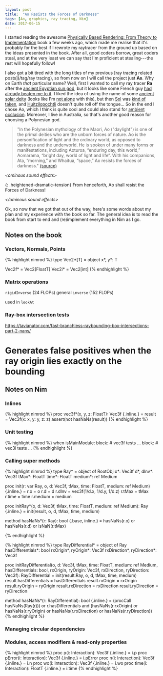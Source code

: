 ```yaml
---
layout: post
title:  "Ao Resists the Forces of Darkness"
tags: [Ao, graphics, ray tracing, Nim]
date: 2017-06-15
---
```


I started reading the awesome [Physically Based Rendering: From Theory to
Implementation](http://www.pbrt.org/) book a few weeks ago, which made me
realise that it's probably for the best if I rewrote my raytracer from the
ground up based on the ideas presented in the book. After all, good coders
borrow, great coders steal, and at the very least we can say that I'm
proficient at stealing---the rest will hopefully follow!

I also got a bit tired with the long titles of my previous [ray tracing
related posts](/tag/ray tracing), so from now on I will call the project just
**Ao**. Why on Earth *that* particular name? Well, first I wanted to call my
ray tracer **Ra** after the [ancient Egyptian sun
god](https://en.wikipedia.org/wiki/Ra), but it looks like some French guy
[had already beaten me to it](http://cheesechess.free.fr/ra/imgbillard.html).
I liked the idea of using the name of some [ancient solar
deity](https://en.wikipedia.org/wiki/List_of_solar_deities) (looks like I'm
[not alone](https://github.com/iat-cener/tonatiuh) with this), but then
[Sol](https://en.wikipedia.org/wiki/Sol_(mythology)) was [kind of
taken](https://www.nrel.gov/csp/soltrace.html), and
[Huitzilopochtli](https://en.wikipedia.org/wiki/Huitzilopochtli) doesn't quite
roll off the tongue... So in the end I chose Ao, which I think is quite cool
and could also stand for [ambient
occlusion](https://en.wikipedia.org/wiki/Ambient_occlusion). Moreover, I live
in Australia, so that's another good reason for choosing a Polynesian god.

> "In the Polynesian mythology of the Maori, Ao ("daylight") is one of the
> primal deities who are the unborn forces of nature. Ao is the
> personification of light and the ordinary world, as opposed to darkness and
> the underworld. He is spoken of under many forms or manifestations,
> including Aoturoa, “enduring day, this world,” Aomarama, “bright day, world
> of light and life”. With his companions, Ata, “morning,” and Whaitua,
> “space,” Ao resists the forces of darkness."
> [(source)](http://everythingunderthemoon.net/forum/comprehensive-list-gods-goddesses-worldwide-t20390.html)

*&lt;ominous sound effects&gt;*

{: .heightened-dramatic-tension}
From henceforth, Ao shall resist the Forces of Darkness!

*&lt;/ominous sound effects&gt;*

Ok, so now that we got that out of the way, here's some words about my plan
and my experience with the book so far. The general idea is to read the book
from start to end and (re)implement everything in Nim as I go.

## Notes on the book

### Vectors, Normals, Points

{% highlight nimrod %}
type Vec2*[T] = object
  x*, y*: T

  Vec2f* = Vec2[FloatT]
  Vec2i* = Vec2[int]
{% endhighlight %}

### Matrix operations

`rigidInverse` (24 FLOPs) general `inverse` (152 FLOPs)

used in `lookAt`

### Ray-box intersection tests

https://tavianator.com/fast-branchless-raybounding-box-intersections-part-2-nans/

# Generates false positives when the ray origin lies exactly on the bounding



## Notes on Nim

### Inlines

{% highlight nimrod %}
proc vec3f*(x, y, z: FloatT): Vec3f {.inline.} =
  result = Vec3f(x: x, y: y, z: z)
  assert(not hasNaNs(result))
{% endhighlight %}


### Unit testing

{% highlight nimrod %}
when isMainModule:
  block:  # vec3f tests
    ...
  block:  # vec3i tests
    ...
{% endhighlight %}

### Calling super methods

{% highlight nimrod %}
type Ray* = object of RootObj
  o*: Vec3f
  d*, dInv*: Vec3f
  tMax*: FloatT
  time*: FloatT
  medium*: ref Medium

proc init(r: var Ray, o, d: Vec3f, tMax, time: FloatT,
          medium: ref Medium) {.inline.} =
  r.o = o
  r.d = d
  r.dInv = vec3f(1/d.x, 1/d.y, 1/d.z)
  r.tMax = tMax
  r.time = time
  r.medium = medium

proc initRay*(o, d: Vec3f, tMax, time: FloatT,
              medium: ref Medium): Ray {.inline.} =
  init(result, o, d, tMax, time, medium)

method hasNaNs*(r: Ray): bool {.base, inline.} =
  hasNaNs(r.o) or hasNaNs(r.d) or isNaN(r.tMax)

{% endhighlight %}

{% highlight nimrod %}
type RayDifferential* = object of Ray
  hasDifferentials*: bool
  rxOrigin*, ryOrigin*: Vec3f
  rxDirection*, ryDirection*: Vec3f

proc initRayDifferential(o, d: Vec3f, tMax, time: FloatT, medium: ref Medium,
                         hasDifferentials: bool,
                         rxOrigin, ryOrigin: Vec3f,
                         rxDirection, ryDirection: Vec3f): RayDifferential =
  init(result.Ray, o, d, tMax, time, medium)
  result.hasDifferentials = hasDifferentials
  result.rxOrigin = rxOrigin
  result.ryOrigin = ryOrigin
  result.rxDirection = rxDirection
  result.ryDirection = ryDirection

method hasNaNs*(r: RayDifferential): bool {.inline.} =
  (procCall hasNaNs(Ray(r))) or
    r.hasDifferentials and (hasNaNs(r.rxOrigin) or hasNaNs(r.ryOrigin) or
                            hasNaNs(r.rxDirection) or hasNaNs(r.ryDirection))
{% endhighlight %}

### Managing circular dependencies


### Modules, access modifiers & read-only properties


{% highlight nimrod %}
proc p(i: Interaction): Vec3f {.inline.} = i.p
proc pError(i: Interaction): Vec3f {.inline.} = i.pError
proc n(i: Interaction): Vec3f {.inline.} = i.n
proc wo(i: Interaction): Vec3f {.inline.} = i.wo
proc time(i: Interaction): FloatT {.inline.} = i.time
{% endhighlight %}
